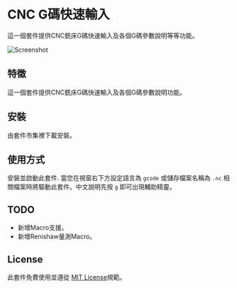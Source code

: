 # CNC G碼快速輸入 

這一個套件提供CNC銑床G碼快速輸入及各個G碼參數說明等等功能。

![Screenshot](https://raw.githubusercontent.com/syzlmr/milling-gcode-snippet/master/images/screenshot.png)

## 特徵

這一個套件提供CNC銑床G碼快速輸入及各個G碼參數說明功能。

## 安裝

由套件市集裡下載安裝。

## 使用方式

安裝並啟動此套件. 當您在視窗右下方設定語言為 `gcode` 或儲存檔案名稱為 `.nc` 相關檔案時將驅動此套件。中文說明先按 `g` 即可出現輔助精靈。

## TODO

- 新增Macro支援。
- 新增Renishaw量測Macro。

## License

此套件免費使用並遵從 [MIT License](https://opensource.org/licenses/MIT)規範。
